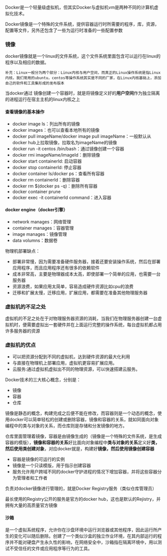 Docker是一个轻量级虚拟机，但其实Docker与虚拟机vm是两种不同的计算机虚拟化技术。

Docker镜像是一个特殊的文件系统，提供容器运行时所需要的程序，库，资源，配置等文件，另外还包含了一些为运行时准备的一些配置参数

### 镜像
docker镜像就是一个linux的文件系统，这个文件系统里面包含可以运行在linux的程序以及相应的数据。
```
补充：Linux一般分为两个部分：Linux内核与用户空间，而真正的Linux操作系统是指Linux内核，我们常用的ubuntu，centos等操作系统其实是不同的厂家，在Linux内核基础上，添加自己的软件和工具集形成的发布版本
```

当docker通过 镜像创建一个容器时，就是将镜像定义好的**用户空间**作为独立隔离的进程运行在宿主主机的linux内核之上

#### 查看镜像的基本操作
- docker image ls：列出所有的镜像
- docker images：也可以查看本地所有的镜像
- docker pull imageName/docker image pull imageName：一般默认从docker hub上拉取镜像，拉取名为imageName的镜像
- docker run -it centos /bin/bash：通过镜像创建一个容器
- docker rmi imageName/imageId：删除镜像
- docker start containerId: 启动容器
- docker stop containerId: 停止容器
- docker container ls/docker ps：查看所有容器
- docker rm containerId：删除容器
- docker rm $(docker ps -q)：删除所有容器
- docker container prune
- docker exec -it containerId command：进入容器

#### docker engine（docker引擎）
- network manages：网络管理
- container manages：容器管理
- image manages：镜像管理
- data volumns：数据卷


物理机部署缺点：
- 部署非常慢，因为需要准备硬件服务器，接着还要安装操作系统，然后在部署应用程序，而且应用程序还有很多的依赖软件
- 成本非常高，主要是物理器成本太高，即使部署一个简单的应用，也需要一台服务器
- 资源浪费，如果应用太简单，容易造成硬件资源比如cpu的浪费
- 迁移和扩展太慢，迁移应用，扩展应用，都需要在准备其他物理服务器

### 虚拟机的不足之处
虚拟机的不足之处在于对物理服务器资源的消耗，当我们在物理服务器创建一台虚拟机时，便需要虚拟出一套硬件并在上面运行完整的操作系统，每台虚拟机都占用许多服务器的资源

### 虚拟机的优点
- 可以把资源分配到不同的虚拟机，达到硬件资源的最大化利用
- 与直接在物理机上部署应用，虚拟机更容易扩展应用。
- 云服务:通过虚拟机虚拟出不同的物理资源，可以快速搭建云服务。

Docker技术的三大核心概念，分别是：
- 镜像
- 容器
- 仓库

镜像是静态的概念，构建完成之后便不能在修改，而容器则是一个动态的概念，使用docker可以简单轻松的创建或删除容器，镜像和容器的关系，就如同面向对象编程中的类与对象的关系，而仓库则是存储和分发镜像的地方。

仓库里面管理着镜像，容器是由镜像生成的（镜像是一个特殊的文件系统，是生成容器的模版），**镜像和容器的关系**好比面向对象编程中**类与对象的关系**定义好**类，然后使用类创建对象**，对应docker就是，构建好**镜像，然后使用镜像创建容器**

- 容器是镜像的可运行的实例
- 镜像是一个只读模版，用于指示创建容器
- 服务允许用户跨域不同的docker守护进程的情况下增加容器，并将这些容器分为管理者和工作者

负责对docker镜像进行管理的，就是Docker Registry服务（类似仓库管理员）

最长使用的Registry公开的服务是官方的docker hub，这也是默认的Rejistry，并拥有大量的高质量官方镜像


#### 沙箱
是一个虚拟系统程序，允许你在沙盘环境中运行浏览器或其他程序，因此运行所产生的变化可以随后删除。创建了一个类似沙盒的独立作业环境，在其内部运行的程序并不能对硬盘产生永久性的影响，在网络安全中，沙箱指在隔离环境中，用以测试不受信任的文件或应用程序等行为的工具。